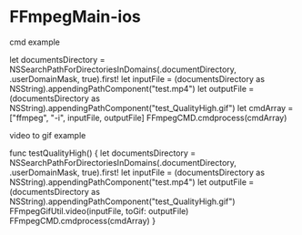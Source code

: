 # FFmpegMain-ios

cmd example 

let documentsDirectory = NSSearchPathForDirectoriesInDomains(.documentDirectory, .userDomainMask, true).first!
let inputFile = (documentsDirectory as NSString).appendingPathComponent("test.mp4")
let outputFile = (documentsDirectory as NSString).appendingPathComponent("test_QualityHigh.gif")
let cmdArray = ["ffmpeg", "-i", inputFile, outputFile]
FFmpegCMD.cmdprocess(cmdArray)


video to gif example 

func testQualityHigh() {
    let documentsDirectory = NSSearchPathForDirectoriesInDomains(.documentDirectory, .userDomainMask, true).first!
    let inputFile = (documentsDirectory as NSString).appendingPathComponent("test.mp4")
    let outputFile = (documentsDirectory as NSString).appendingPathComponent("test_QualityHigh.gif")
    FFmpegGifUtil.video(inputFile, toGif: outputFile)
    FFmpegCMD.cmdprocess(cmdArray)
}

